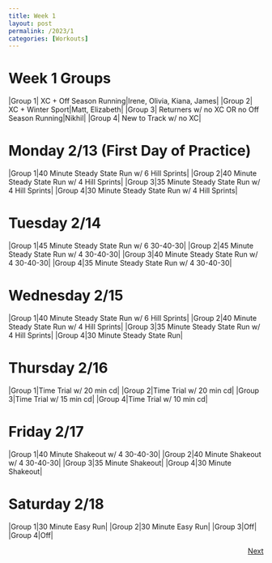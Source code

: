 ```yaml
---
title: Week 1
layout: post
permalink: /2023/1
categories: [Workouts]
---
```



# Week 1 Groups

|Group 1| XC + Off Season Running|Irene, Olivia, Kiana, James|
|Group 2| XC + Winter Sport|Matt, Elizabeth|
|Group 3| Returners w/ no XC OR no Off Season Running|Nikhil|
|Group 4| New to Track w/ no XC|

# Monday 2/13 (First Day of Practice)

|Group 1|40 Minute Steady State Run w/ 6 Hill Sprints|
|Group 2|40 Minute Steady State Run w/ 4 Hill Sprints|
|Group 3|35 Minute Steady State Run w/ 4 Hill Sprints|
|Group 4|30 Minute Steady State Run w/ 4 Hill Sprints|

# Tuesday 2/14

|Group 1|45 Minute Steady State Run w/ 6 30-40-30|
|Group 2|45 Minute Steady State Run w/ 4 30-40-30|
|Group 3|40 Minute Steady State Run w/ 4 30-40-30|
|Group 4|35 Minute Steady State Run w/ 4 30-40-30|

# Wednesday 2/15

|Group 1|40 Minute Steady State Run w/ 6 Hill Sprints|
|Group 2|40 Minute Steady State Run w/ 4 Hill Sprints|
|Group 3|35 Minute Steady State Run w/ 4 Hill Sprints|
|Group 4|30 Minute Steady State Run|

# Thursday 2/16

|Group 1|Time Trial w/ 20 min cd|
|Group 2|Time Trial w/ 20 min cd|
|Group 3|Time Trial w/ 15 min cd|
|Group 4|Time Trial w/ 10 min cd|

# Friday 2/17

|Group 1|40 Minute Shakeout w/ 4 30-40-30|
|Group 2|40 Minute Shakeout w/ 4 30-40-30|
|Group 3|35 Minute Shakeout|
|Group 4|30 Minute Shakeout|

# Saturday 2/18

|Group 1|30 Minute Easy Run|
|Group 2|30 Minute Easy Run|
|Group 3|Off|
|Group 4|Off|


<div style="text-align: right"> <a href="{{site.baseurl}}/2023/2">Next</a></div>